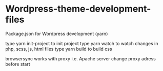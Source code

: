 # Wordpress-theme-development-files
Package.json for Wordpress development (yarn)


type yarn init-project to init project
type yarn watch to watch changes in php, scss, js, html files
type yarn build to build css


browsersync works with proxy i.e. Apache server
change proxy adress before start
